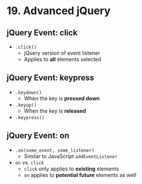 # 19. Advanced jQuery

## jQuery Event: click

* `.click()`
  * jQuery version of event listener
  * Applies to **all** elements selected

## jQuery Event: keypress

* `.keydown()`
  * When the key is **pressed down**
* `.keyup()`
  * When the key is **released**
* `.keypress()`

## jQuery Event: on

* `.on(some_event, some_listener)`
  * Similar to JavaScript `addEventListener`
* `on` vs. `click`
  * `click` only applies to **existing** elements
  * `on` applies to **potential future** elements as well

